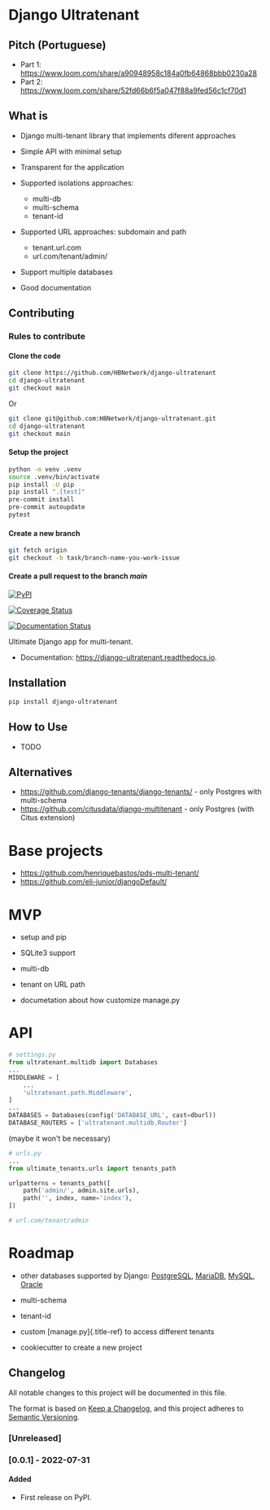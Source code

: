 # Django Ultratenant

## Pitch (Portuguese)

- Part 1:
    <https://www.loom.com/share/a90948958c184a0fb64868bbb0230a28>
- Part 2:
    <https://www.loom.com/share/52fd66b6f5a047f88a9fed56c1cf70d1>

## What is

- Django multi-tenant library that implements diferent approaches

- Simple API with minimal setup

- Transparent for the application

- Supported isolations approaches:
    - multi-db
    - multi-schema
    - tenant-id

- Supported URL approaches: subdomain and path
    - tenant.url.com
    - url.com/tenant/admin/

- Support multiple databases

- Good documentation

## Contributing

### Rules to contribute

#### Clone the code

```bash
git clone https://github.com/HBNetwork/django-ultratenant
cd django-ultratenant
git checkout main
```

Or

```bash
git clone git@github.com:HBNetwork/django-ultratenant.git
cd django-ultratenant
git checkout main
```

#### Setup the project

```bash
python -m venv .venv
source .venv/bin/activate
pip install -U pip
pip install ".[test]"
pre-commit install
pre-commit autoupdate
pytest
```

#### Create a new branch

```bash
git fetch origin
git checkout -b task/branch-name-you-work-issue
```




#### Create a pull request to the branch *main*


[![PyPI](https://img.shields.io/pypi/v/django-ultratenant.svg)](https://pypi.python.org/pypi/django-ultratenant)

[![Coverage Status](https://coveralls.io/repos/github/HBNetwork/django-ultratenant/badge.svg?branch=master)](https://coveralls.io/github/HBNetwork/django-ultratenant?branch=master)

[![Documentation Status](https://readthedocs.org/projects/django-ultratenant/badge/?version=latest)](https://django-ultratenant.readthedocs.io/en/latest/?version=latest)

Ultimate Django app for multi-tenant.

-   Documentation: <https://django-ultratenant.readthedocs.io>.

## Installation

``` bash
pip install django-ultratenant
```

## How to Use

-   TODO



## Alternatives

-   <https://github.com/django-tenants/django-tenants/> - only Postgres
    with multi-schema
-   <https://github.com/citusdata/django-multitenant> - only Postgres
    (with Citus extension)

# Base projects

-   <https://github.com/henriquebastos/pds-multi-tenant/>
-   <https://github.com/eli-junior/djangoDefault/>

# MVP

-   setup and pip

-   SQLite3 support

-   multi-db

-   tenant on URL path

-   documetation about how customize manage.py



# API

```python
# settings.py
from ultratenant.multidb import Databases
...
MIDDLEWARE = [
    ...
    'ultratenant.path.Middleware',
]
...
DATABASES = Databases(config('DATABASE_URL', cast=dburl))
DATABASE_ROUTERS = ['ultratenant.multidb.Router']
```

(maybe it won\'t be necessary)

```python
# urls.py
...
from ultimate_tenants.urls import tenants_path

urlpatterns = tenants_path([
    path('admin/', admin.site.urls),
    path('', index, name='index'),
])

# url.com/tenant/admin
```

# Roadmap

-   other databases supported by Django:
    [PostgreSQL](https://docs.djangoproject.com/en/4.0/ref/databases/#postgresql-notes),
    [MariaDB](https://docs.djangoproject.com/en/4.0/ref/databases/#mariadb-notes),
    [MySQL](https://docs.djangoproject.com/en/4.0/ref/databases/#mysql-notes),
    [Oracle](https://docs.djangoproject.com/en/4.0/ref/databases/#oracle-notes)

-   multi-schema

-   tenant-id

-   custom [manage.py]{.title-ref} to access different tenants

-   cookiecutter to create a new project

## Changelog
All notable changes to this project will be documented in this file.

The format is based on [Keep a Changelog](https://keepachangelog.com/pt-BR/0.3.0/),
and this project adheres to [Semantic Versioning](https://semver.org/spec/v2.0.0.html).

### [Unreleased]

### [0.0.1] - 2022-07-31
#### Added
- First release on PyPI.
